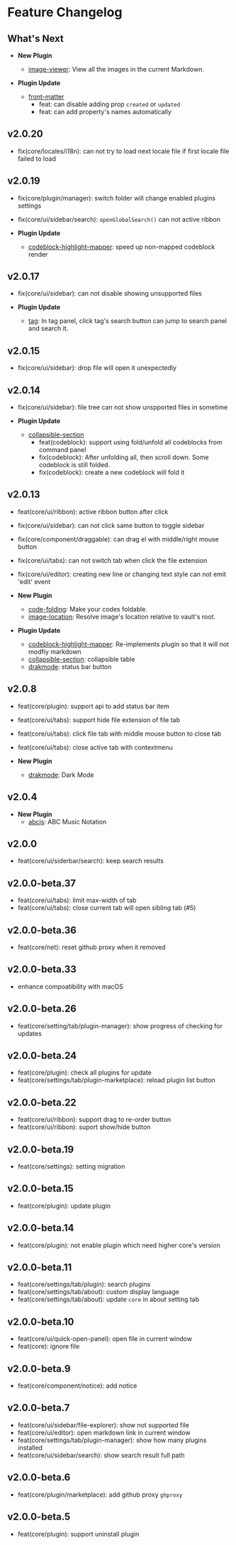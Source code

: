 # Feature Changelog

## What's Next

- **New Plugin**
  - [image-viewer][]: View all the images in the current Markdown.

- **Plugin Update**
  - [front-matter][]
    - feat: can disable adding prop `created` or `updated`
    - feat: can add property's names automatically

## v2.0.20

- fix(core/locales/i18n): can not try to load next locale file if first locale file failed to load

## v2.0.19

- fix(core/plugin/manager): switch folder will change enabled plugins settings
- fix(core/ui/sidebar/search): `openGlobalSearch()` can not active ribbon

- **Plugin Update**
  - [codeblock-highlight-mapper][]: speed up non-mapped codeblock render

## v2.0.17

- fix(core/ui/sidebar): can not disable showing unsupported files

- **Plugin Update**
  - [tag][]: In tag panel, click tag's search button can jump to search panel and search it.

## v2.0.15

- fix(core/ui/sidebar): drop file will open it unexpectedly

## v2.0.14

- fix(core/ui/sidebar): file tree can not show unspported files in sometime

- **Plugin Update**
  - [collapsible-section][]
    - feat(codeblock): support using fold/unfold all codeblocks from command panel
    - fix(codeblock): After unfolding all, then scroll down. Some codeblock is still folded.
    - fix(codeblock): create a new codeblock will fold it

## v2.0.13

- feat(core/ui/ribbon): active ribbon button after click
- fix(core/ui/sidebar): can not click same button to toggle sidebar
- fix(core/component/draggable): can drag el with middle/right mouse button
- fix(core/ui/tabs): can not switch tab when click the file extension
- fix(core/ui/editor): creating new line or changing text style can not emit 'edit' event

- **New Plugin**
  - [code-folding][]: Make your codes foldable.
  - [image-location][]: Resolve image's location relative to vault's root.

- **Plugin Update**
  - [codeblock-highlight-mapper][]: Re-implements plugin so that it will not modfiy markdown
  - [collapsible-section][]: collapsible table
  - [drakmode][]: status bar button

## v2.0.8

- feat(core/plugin): support api to add status bar item
- feat(core/ui/tabs): support hide file extension of file tab
- feat(core/ui/tabs): click file tab with middle mouse button to close tab
- feat(core/ui/tabs): close active tab with contextmenu

- **New Plugin**
  - [drakmode][]: Dark Mode

## v2.0.4

- **New Plugin**
  - [abcjs][]: ABC Music Notation

## v2.0.0

- feat(core/ui/siderbar/search): keep search results

## v2.0.0-beta.37

- feat(core/ui/tabs): limit max-width of tab
- feat(core/ui/tabs): close current tab will open sibling tab (#5)

## v2.0.0-beta.36

- feat(core/net): reset github proxy when it removed

## v2.0.0-beta.33

- enhance compoatibility with macOS

## v2.0.0-beta.26

- feat(core/setting/tab/plugin-manager): show progress of checking for updates

## v2.0.0-beta.24

- feat(core/plugin): check all plugins for update
- feat(core/settings/tab/plugin-marketplace): reload plugin list button

## v2.0.0-beta.22

- feat(core/ui/ribbon): support drag to re-order button
- feat(core/ui/ribbon): suport show/hide button

## v2.0.0-beta.19

- feat(core/settings): setting migration

## v2.0.0-beta.15

- feat(core/plugin): update plugin

## v2.0.0-beta.14

- feat(core/plugin): not enable plugin which need higher core's version

## v2.0.0-beta.11

- feat(core/settings/tab/plugin): search plugins
- feat(core/settings/tab/about): custom display language
- feat(core/settings/tab/about): update `core` in about setting tab

## v2.0.0-beta.10

- feat(core/ui/quick-open-panel): open file in current window
- feat(core): ignore file

## v2.0.0-beta.9

- feat(core/component/notice): add notice

## v2.0.0-beta.7

- feat(core/ui/sidebar/file-explorer): show not supported file
- feat(core/ui/editor): open markdown link in current window
- feat(core/settings/tab/plugin-manager): show how many plugins installed
- feat(core/ui/sidebar/search): show search result full path

## v2.0.0-beta.6

- feat(core/plugin/marketplace): add github proxy `ghproxy`

## v2.0.0-beta.5

- feat(core/plugin): support uninstall plugin



[abcjs]: https://github.com/typora-community-plugin/typora-plugin-abcjs

[codeblock-highlight-mapper]: https://github.com/typora-community-plugin/typora-plugin-codeblock-highlight-mapper

[collapsible-section]: https://github.com/typora-community-plugin/typora-plugin-collapsible-section

[code-folding]: https://github.com/typora-community-plugin/typora-plugin-code-folding

[drakmode]: https://github.com/typora-community-plugin/typora-plugin-darkmode

[front-matter]: https://github.com/typora-community-plugin/typora-plugin-front-matter

[image-location]: https://github.com/typora-community-plugin/typora-plugin-image-location

[image-viewer]: https://github.com/typora-community-plugin/typora-plugin-image-viewer

[tag]: https://github.com/typora-community-plugin/typora-plugin-tag
